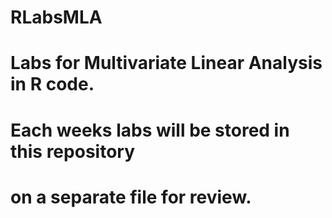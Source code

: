 # RLabsMLA
# Labs for Multivariate Linear Analysis in R code.
# Each weeks labs will be stored in this repository
# on a separate file for review.
